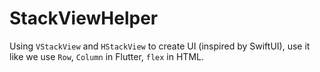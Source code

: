 # StackViewHelper

Using `VStackView` and `HStackView` to create UI (inspired by SwiftUI), use it like we use `Row`, `Column` in Flutter, `flex` in HTML.
